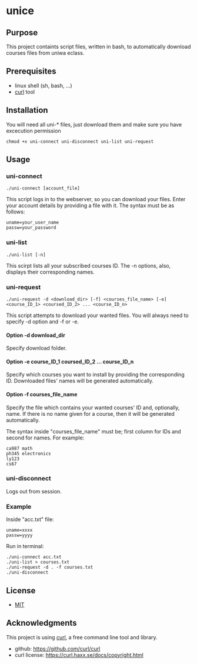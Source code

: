 # unice

## Purpose
This project containts script files, written in bash, to automatically download courses files from uniwa eclass.

## Prerequisites

+ linux shell (sh, bash, ...)
+ [curl](https://curl.haxx.se/) tool

## Installation
You will need all uni-* files, just download them and make sure you have excecution permission

    chmod +x uni-connect uni-disconnect uni-list uni-request

## Usage

### uni-connect

    ./uni-connect [account_file]

This script logs in to the webserver, so you can download your files.
Enter your account details by providing a file with it. The syntax must be as follows:

    uname=your_user_name
    passw=your_password
 
### uni-list

    ./uni-list [-n]

This scirpt lists all your subscribed courses ID. The -n options, also, displays their corresponding names.

### uni-request

    ./uni-request -d <download_dir> [-f] <courses_file_name> [-e] <course_ID_1> <coursed_ID_2> ... <course_ID_n>

This script attempts to download your wanted files. You will always need to specify -d option and -f or -e.

#### Option -d download_dir

Specify download folder.

#### Option -e course_ID_1 coursed_ID_2 ... course_ID_n

Specify which courses you want to install by providing the corresponding ID. Downloaded files' names will be generated automatically.

#### Option -f courses_file_name

Specify the file which contains your wanted courses' ID and, optionally, name.
If there is no name given for a course, then it will be generated automatically.

The syntax inside "courses_file_name" must be; first column for IDs and second for names. For example:

    ca987 math
    ph345 electronics
    ly123
    cs67

### uni-disconnect

Logs out from session.

### Example

Inside "acc.txt" file:

    uname=xxxx
    passw=yyyy
 
 Run in terminal:
    
    ./uni-connect acc.txt
    ./uni-list > courses.txt
    ./uni-request -d . -f courses.txt
    ./uni-disconnect

## License
+ [MIT](https://choosealicense.com/licenses/mit/)

## Acknowledgments
This project is using [curl](https://curl.haxx.se/), a free command line tool and library.
+ github: https://github.com/curl/curl
+ curl license: https://curl.haxx.se/docs/copyright.html
